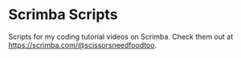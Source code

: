 # Scrimba Scripts

Scripts for my coding tutorial videos on Scrimba. Check them out at https://scrimba.com/@scissorsneedfoodtoo.
